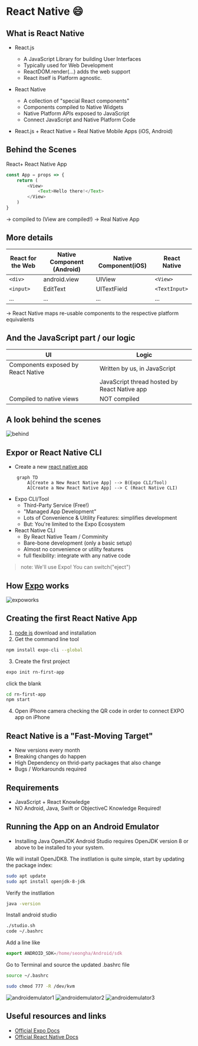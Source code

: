 # React Native :smile:

## What is React Native

* React.js

    * A JavaScript Library for building User Interfaces
    * Typically used for Web Development
    * ReactDOM.render(...) adds the web support
    * React itself is Platform agnostic.

* React Native

    * A collection of "special React components"
    * Components compiled to Native Widgets
    * Native Platform APIs exposed to JavaScript 
    * Connect JavaScript and Native Platform Code

* React.js + React Native = Real Native Mobile Apps (iOS, Android)

## Behind the Scenes

React+ React Native App

```js
const App = props => {
    return (
        <View>
            <Text>Hello there!</Text>
        </View>
    )
}
```

-> compiled to (View are compiled!) -> Real Native App

## More details

|React for the Web|Native Component (Android)|Native Component(iOS)|React Native|
|---|---|---|---|
|```<div>```|android.view|UIView|```<View>```|
|```<input>```|EditText|UITextField|```<TextInput>```|
|...|...|...|...|

-> React Native maps re-usable components to the respective platform equivalents

## And the JavaScript part / our logic

|UI||Logic|
|---|---|---|
|Components exposed by React Native||Written by us, in JavaScript|
|||JavaScript thread hosted by React Native app|
|Compiled to native views||NOT compiled|

## A look behind the scenes

![behind](images/behindthescenes.png)

## Expor or React Native CLI

* Create a new [react native app](https://reactnative.dev/)

```mermaid
    graph TD
        A[Create a New React Native App] --> B(Expo CLI/Tool)
        A[Create a New React Native App] --> C (React Native CLI)
```

* Expo CLI/Tool
    * Third-Party Service (Free!)
    * "Managed App Development"
    * Lots of Convenience & Uitility Features: simplifies development
    * But: You're limited to the Expo Ecosystem
* React Native CLI
    * By React Native Team / Comminity
    * Bare-bone development (only a basic setup)
    * Almost no convenience or utility features
    * full flexibility: integrate with any native code

> note: We'll use Expo! You can switch("eject")

## How [Expo](https://expo.io/) works

![expoworks](images/expoworks.png)

## Creating the first React Native App

1. [node js](https://nodejs.org/en/) download and installation
2. Get the command line tool

```sh
npm install expo-cli --global
```

3. Create the first project

```sh
expo init rn-first-app
```

click the blank

```sh
cd rn-first-app
npm start
```

4. Open iPhone camera checking the QR code in order to connect EXPO app on iPhone

## React Native is a "Fast-Moving Target"

* New versions every month
* Breaking changes do happen
* High Dependency on thrid-party packages that also change
* Bugs / Workarounds required

## Requirements

* JavaScript + React Knowledge
* NO Android, Java, Swift or ObjectiveC Knowledge Required!

## Running the App on an Android Emulator

* Installing Java OpenJDK
Android Studio requires OpenJDK version 8 or above to be installed to your system.

We will install OpenJDK8. The instllation is quite simple, start by updating the package index:

```sh
sudo apt update
sudo apt install openjdk-8-jdk
```

Verify the instllation

```sh
java -version
```

Install android studio

```sh
./studio.sh
code ~/.bashrc
```

Add a line like

```js
export ANDROID_SDK=/home/seongha/Android/sdk
```

Go to Terminal and source the updated .bashrc file

```sh
source ~/.bashrc
```

```sh
sudo chmod 777 -R /dev/kvm
```

![androidemulator1](images/androidemulator1.png)
![androidemulator2](images/androidemulator2.png)
![androidemulator3](images/androidemulator3.png)

## Useful resources and links

* [Official Expo Docs](https://docs.expo.io/get-started/installation/?redirected)
* [Official React Native Docs](https://reactnative.dev/docs/getting-started)